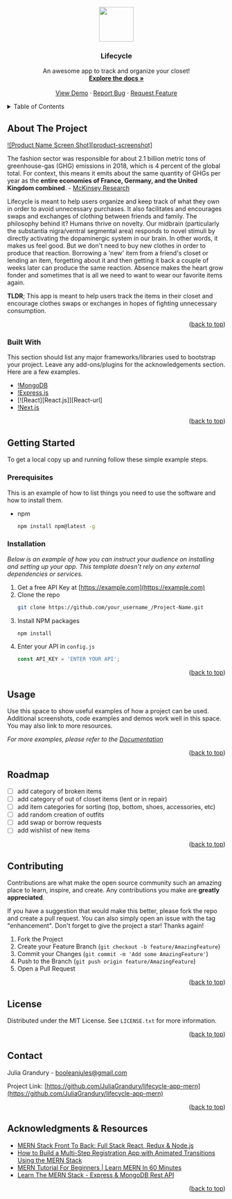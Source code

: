 <!-- PROJECT LOGO -->
<br />
<div align="center">
  <a href="https://github.com/JuliaGrandury/lifecycle-app-mern">
    <img src="https://img.icons8.com/external-linector-flat-linector/64/000000/external-hang-clothes-personal-hygiene-linector-flat-linector.png" width="80" height="80"/>
  </a>

  <h3 align="center">Lifecycle</h3>

  <p align="center">
    An awesome app to track and organize your closet!
    <br />
    <a href="https://github.com/JuliaGrandury/lifecycle-app-mern"><strong>Explore the docs »</strong></a>
    <br />
    <br />
    <a href="https://github.com/JuliaGrandury/lifecycle-app-mern">View Demo</a>
    ·
    <a href="https://github.com/JuliaGrandury/lifecycle-app-mern/issues">Report Bug</a>
    ·
    <a href="https://github.com/JuliaGrandury/lifecycle-app-mern/issues">Request Feature</a>
  </p>
</div>



<!-- TABLE OF CONTENTS -->
<details>
  <summary>Table of Contents</summary>
  <ol>
    <li>
      <a href="#about-the-project">About The Project</a>
      <ul>
        <li><a href="#built-with">Built With</a></li>
      </ul>
    </li>
    <li>
      <a href="#getting-started">Getting Started</a>
      <ul>
        <li><a href="#prerequisites">Prerequisites</a></li>
        <li><a href="#installation">Installation</a></li>
      </ul>
    </li>
    <li><a href="#usage">Usage</a></li>
    <li><a href="#roadmap">Roadmap</a></li>
    <li><a href="#contributing">Contributing</a></li>
    <li><a href="#license">License</a></li>
    <li><a href="#contact">Contact</a></li>
    <li><a href="#acknowledgments">Acknowledgments</a></li>
  </ol>
</details>



<!-- ABOUT THE PROJECT -->
## About The Project

[![Product Name Screen Shot][product-screenshot]](https://example.com)

The fashion sector was responsible for about 2.1 billion metric tons of greenhouse-gas (GHG) emissions in 2018, which is 4 percent of the global total. For context,  this means it emits about the same quantity of GHGs per year as the **entire economies of France, Germany, and the United Kingdom combined**. - [McKinsey Research](https://www.mckinsey.com/industries/retail/our-insights/fashion-on-climate)

Lifecycle is meant to help users organize and keep track of what they own in order to avoid unnecessary purchases. It also facilitates and encourages swaps and exchanges of clothing between friends and family. The philosophy behind it? Humans thrive on novelty. Our midbrain (particularly the substantia nigra/ventral segmental area) responds to novel stimuli by directly activating the dopaminergic system in our brain. In other words, it makes us feel good. But we don't need to buy new clothes in order to produce that reaction. Borrowing a 'new' item from a friend's closet or lending an item, forgetting about it and then getting it back a couple of weeks later can produce the same reaction. Absence makes the heart grow fonder and sometimes that is all we need to want to wear our favorite items again. 

**TLDR**; This app is meant to help users track the items in their closet and encourage clothes swaps or exchanges in hopes of fighting unnecessary consumption.

<p align="right">(<a href="#readme-top">back to top</a>)</p>



### Built With

This section should list any major frameworks/libraries used to bootstrap your project. Leave any add-ons/plugins for the acknowledgements section. Here are a few examples.

* [!MongoDB]()
* [!Express.js]()
* [![React][React.js]][React-url]
* [!Next.js]()

<p align="right">(<a href="#readme-top">back to top</a>)</p>



<!-- GETTING STARTED -->
## Getting Started

To get a local copy up and running follow these simple example steps.

### Prerequisites

This is an example of how to list things you need to use the software and how to install them.
* npm
  ```sh
  npm install npm@latest -g
  ```

### Installation

_Below is an example of how you can instruct your audience on installing and setting up your app. This template doesn't rely on any external dependencies or services._

1. Get a free API Key at [https://example.com](https://example.com)
2. Clone the repo
   ```sh
   git clone https://github.com/your_username_/Project-Name.git
   ```
3. Install NPM packages
   ```sh
   npm install
   ```
4. Enter your API in `config.js`
   ```js
   const API_KEY = 'ENTER YOUR API';
   ```

<p align="right">(<a href="#readme-top">back to top</a>)</p>



<!-- USAGE EXAMPLES -->
## Usage

Use this space to show useful examples of how a project can be used. Additional screenshots, code examples and demos work well in this space. You may also link to more resources.

_For more examples, please refer to the [Documentation](https://example.com)_

<p align="right">(<a href="#readme-top">back to top</a>)</p>



<!-- ROADMAP -->
## Roadmap
- [ ] add category of broken items
- [ ] add category of out of closet items (lent or in repair)
- [ ] add item categories for sorting (top, bottom, shoes, accessories, etc)
- [ ] add random creation of outfits
- [ ] add swap or borrow requests
- [ ] add wishlist of new items

<p align="right">(<a href="#readme-top">back to top</a>)</p>



<!-- CONTRIBUTING -->
## Contributing

Contributions are what make the open source community such an amazing place to learn, inspire, and create. Any contributions you make are **greatly appreciated**.

If you have a suggestion that would make this better, please fork the repo and create a pull request. You can also simply open an issue with the tag "enhancement".
Don't forget to give the project a star! Thanks again!

1. Fork the Project
2. Create your Feature Branch (`git checkout -b feature/AmazingFeature`)
3. Commit your Changes (`git commit -m 'Add some AmazingFeature'`)
4. Push to the Branch (`git push origin feature/AmazingFeature`)
5. Open a Pull Request

<p align="right">(<a href="#readme-top">back to top</a>)</p>



<!-- LICENSE -->
## License

Distributed under the MIT License. See `LICENSE.txt` for more information.

<p align="right">(<a href="#readme-top">back to top</a>)</p>



<!-- CONTACT -->
## Contact

Julia Grandury - booleanjules@gmail.com

Project Link: [https://github.com/JuliaGrandury/lifecycle-app-mern](https://github.com/JuliaGrandury/lifecycle-app-mern)

<p align="right">(<a href="#readme-top">back to top</a>)</p>



<!-- ACKNOWLEDGMENTS -->
## Acknowledgments & Resources
- [MERN Stack Front To Back: Full Stack React, Redux & Node.js](https://www.udemy.com/course/mern-stack-front-to-back/)
- [How to Build a Multi-Step Registration App with Animated Transitions Using the MERN Stack](https://www.freecodecamp.org/news/build-a-multi-step-registration-app-with-animated-transitions-using-mern-stack/)
- [MERN Tutorial For Beginners | Learn MERN In 60 Minutes](https://www.youtube.com/watch?v=I7EDAR2GRVo)
- [Learn The MERN Stack - Express & MongoDB Rest API](https://www.youtube.com/watch?v=-0exw-9YJBo)

<p align="right">(<a href="#readme-top">back to top</a>)</p>
